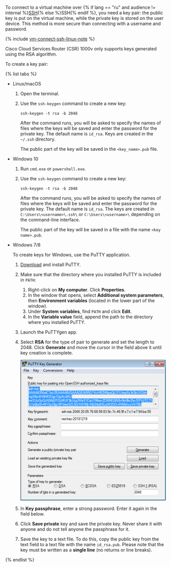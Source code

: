 To connect to a virtual machine over {% if lang == "ru" and audience != internal %}[SSH](../glossary/ssh-keygen.md){% else %}SSH{% endif %}, you need a key pair: the public key is put on the virtual machine, while the private key is stored on the user device. This method is more secure than connecting with a username and password.

{% include [vm-connect-ssh-linux-note](vm-connect-ssh-linux-note.md) %}

Cisco Cloud Services Router (CSR) 1000v only supports keys generated using the RSA algorithm.

To create a key pair:

{% list tabs %}

- Linux/macOS

   1. Open the terminal.
   1. Use the `ssh-keygen` command to create a new key:

      ```
      ssh-keygen -t rsa -b 2048
      ```

      After the command runs, you will be asked to specify the names of files where the keys will be saved and enter the password for the private key. The default name is `id_rsa`. Keys are created in the `~/.ssh` directory.

      The public part of the key will be saved in the `<key_name>.pub` file.

- Windows 10

   1. Run `cmd.exe` or `powershell.exe`.
   1. Use the `ssh-keygen` command to create a new key:

      ```
      ssh-keygen -t rsa -b 2048
      ```

      After the command runs, you will be asked to specify the names of files where the keys will be saved and enter the password for the private key. The default name is `id_rsa`. The keys are created in `C:\Users\<username>\.ssh\` or `C:\Users\<username>\` depending on the command-line interface.

      The public part of the key will be saved in a file with the name `<key name>.pub`.


- Windows 7/8

   To create keys for Windows, use the PuTTY application.

   1. [Download](https://www.putty.org) and install PuTTY.
   1. Make sure that the directory where you installed PuTTY is included in `PATH`:
      1. Right-click on **My computer**. Click **Properties**.
      1. In the window that opens, select **Additional system parameters**, then **Environment variables** (located in the lower part of the window).
      1. Under **System variables**, find `PATH` and click **Edit**.
      1. In the **Variable value** field, append the path to the directory where you installed PuTTY.
   1. Launch the PuTTYgen app.
   1. Select **RSA** for the type of pair to generate and set the length to 2048. Click **Generate** and move the cursor in the field above it until key creation is complete.

      ![ssh_generate_key](../_assets/compute/ssh-putty/ssh-generate-key-rsa.png)

   1. In **Key passphrase**, enter a strong password. Enter it again in the field below.
   1. Click **Save private** key and save the private key. Never share it with anyone and do not tell anyone the passphrase for it.
   1. Save the key to a text file. To do this, copy the public key from the text field to a text file with the name `id_rsa.pub`. Please note that the key must be written as a **single line** (no returns or line breaks).

{% endlist %}
